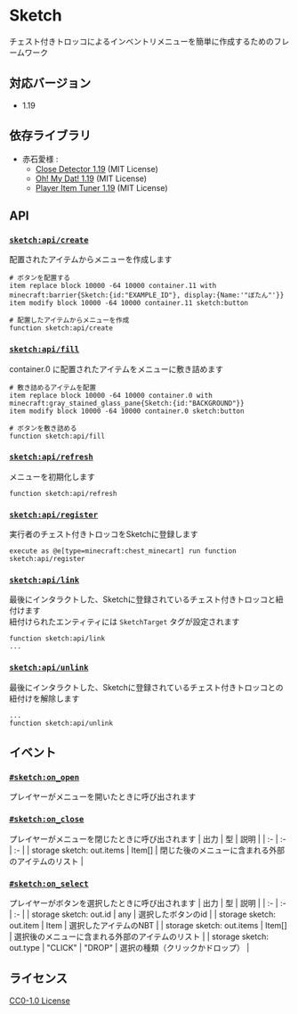 # Sketch
チェスト付きトロッコによるインベントリメニューを簡単に作成するためのフレームワーク

## 対応バージョン
- 1.19

## 依存ライブラリ
- 赤石愛様 :
  - [Close Detector 1.19](https://github.com/Ai-Akaishi/CloseDetector) (MIT License)
  - [Oh! My Dat! 1.19](https://github.com/Ai-Akaishi/OhMyDat) (MIT License)
  - [Player Item Tuner 1.19](https://github.com/Ai-Akaishi/PlayerItemTuner) (MIT License)

## API
### [`sketch:api/create`](data/sketch/functions/api/create.mcfunction)
配置されたアイテムからメニューを作成します
```mcfunction
# ボタンを配置する
item replace block 10000 -64 10000 container.11 with minecraft:barrier{Sketch:{id:"EXAMPLE_ID"}, display:{Name:'"ぼたん"'}}
item modify block 10000 -64 10000 container.11 sketch:button

# 配置したアイテムからメニューを作成
function sketch:api/create
```

### [`sketch:api/fill`](data/sketch/functions/api/fill.mcfunction)
container.0 に配置されたアイテムをメニューに敷き詰めます
```mcfunction
# 敷き詰めるアイテムを配置
item replace block 10000 -64 10000 container.0 with minecraft:gray_stained_glass_pane{Sketch:{id:"BACKGROUND"}}
item modify block 10000 -64 10000 container.0 sketch:button

# ボタンを敷き詰める
function sketch:api/fill
```

### [`sketch:api/refresh`](data/sketch/functions/api/refresh.mcfunction)
メニューを初期化します
```mcfunction
function sketch:api/refresh
```

### [`sketch:api/register`](data/sketch/functions/api/register.mcfunction)
実行者のチェスト付きトロッコをSketchに登録します
```mcfunction
execute as @e[type=minecraft:chest_minecart] run function sketch:api/register
```

### [`sketch:api/link`](data/sketch/functions/api/link.mcfunction)
最後にインタラクトした、Sketchに登録されているチェスト付きトロッコと紐付けます  
紐付けられたエンティティには `SketchTarget` タグが設定されます
```mcfunction
function sketch:api/link
...
```

### [`sketch:api/unlink`](data/sketch/functions/api/unlink.mcfunction)
最後にインタラクトした、Sketchに登録されているチェスト付きトロッコとの紐付けを解除します  
```mcfunction
...
function sketch:api/unlink
```

## イベント
### [`#sketch:on_open`](data/sketch/tags/functions/on_open.json)
プレイヤーがメニューを開いたときに呼び出されます

### [`#sketch:on_close`](data/sketch/tags/functions/on_close.json)
プレイヤーがメニューを閉じたときに呼び出されます
| 出力 | 型 | 説明 |
| :- | :- | :- |
| storage sketch: out.items | Item[] | 閉じた後のメニューに含まれる外部のアイテムのリスト |

### [`#sketch:on_select`](data/sketch/tags/functions/on_select.json)
プレイヤーがボタンを選択したときに呼び出されます
| 出力 | 型 | 説明 |
| :- | :- | :- |
| storage sketch: out.id | any | 選択したボタンのid |
| storage sketch: out.item | Item | 選択したアイテムのNBT |
| storage sketch: out.items | Item[] | 選択後のメニューに含まれる外部のアイテムのリスト |
| storage sketch: out.type | "CLICK" \| "DROP" | 選択の種類（クリックかドロップ） |

## ライセンス
[CC0-1.0 License](LICENSE)
